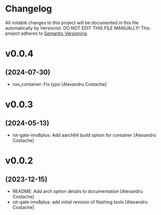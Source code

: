 # Changelog

All notable changes to this project will be documented in this file
automatically by Versionist. DO NOT EDIT THIS FILE MANUALLY!
This project adheres to [Semantic Versioning](http://semver.org/).

# v0.0.4
## (2024-07-30)

* run_container: Fix typo [Alexandru Costache]

# v0.0.3
## (2024-05-13)

* iot-gate-imx8plus: Add aarch64 build option for container [Alexandru Costache]

# v0.0.2
## (2023-12-15)

* README: Add arch option details to documentation [Alexandru Costache]
* iot-gate-imx8plus: add initial revision of flashing tools [Alexandru Costache]
